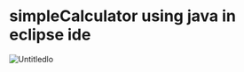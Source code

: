 # simpleCalculator using java in eclipse ide

![Untitledlo](https://user-images.githubusercontent.com/64765400/94218743-f14c9200-fe99-11ea-9824-db9bfe48bd4d.png)
